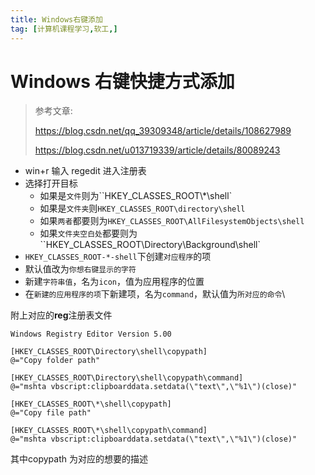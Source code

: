 ```yaml
---
title: Windows右键添加
tag: [计算机课程学习,软工,]
---
```

# Windows 右键快捷方式添加

> 参考文章:
>
> https://blog.csdn.net/qq_39309348/article/details/108627989
>
> https://blog.csdn.net/u013719339/article/details/80089243

* win+r 输入 regedit 进入注册表
* 选择打开目标
    * 如果是``文件``则为``HKEY_CLASSES_ROOT\\*\shell`
    * 如果是``文件夹``则`HKEY_CLASSES_ROOT\directory\shell`
    * 如果``两者``都要则为`HKEY_CLASSES_ROOT\AllFilesystemObjects\shell`
    * 如果``文件夹空白处``都要则为``HKEY_CLASSES_ROOT\Directory\Background\shell\`
* `HKEY_CLASSES_ROOT-*-shell`下创建`对应程序`的项
* 默认值改为`你想右键显示的字符`
* 新建`字符串值`，名为`icon`，值为应用程序的位置
* 在`新建的应用程序的项`下新建项，名为`command`，默认值为`所对应的命令`\

附上对应的**reg**注册表文件



```shell
Windows Registry Editor Version 5.00

[HKEY_CLASSES_ROOT\Directory\shell\copypath]
@="Copy folder path"

[HKEY_CLASSES_ROOT\Directory\shell\copypath\command]
@="mshta vbscript:clipboarddata.setdata(\"text\",\"%1\")(close)"

[HKEY_CLASSES_ROOT\*\shell\copypath]
@="Copy file path"

[HKEY_CLASSES_ROOT\*\shell\copypath\command]
@="mshta vbscript:clipboarddata.setdata(\"text\",\"%1\")(close)"
```

其中copypath 为对应的想要的描述


